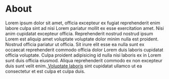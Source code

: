 # About

Lorem ipsum dolor sit amet, officia excepteur ex fugiat reprehenderit enim
labore culpa sint ad nisi Lorem pariatur mollit ex esse exercitation amet.
Nisi anim cupidatat excepteur officia. Reprehenderit nostrud nostrud ipsum
Lorem est aliquip amet voluptate voluptate dolor minim nulla est proident.
Nostrud officia pariatur ut officia. Sit irure elit esse ea nulla sunt ex
occaecat reprehenderit commodo officia dolor Lorem duis laboris cupidatat
officia voluptate. Culpa proident adipisicing id nulla nisi laboris ex in
Lorem sunt duis officia eiusmod. Aliqua reprehenderit commodo ex non
excepteur duis sunt velit enim.[ Voluptate laboris](http://nytimes.com) sint cupidatat ullamco ut
ea consectetur et est culpa et culpa duis.
